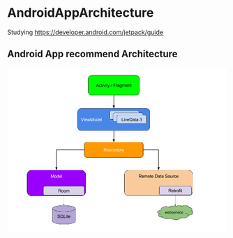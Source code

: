 # AndroidAppArchitecture
Studying https://developer.android.com/jetpack/guide

## Android App recommend Architecture 

![Image1](images/final-architecture.png)
